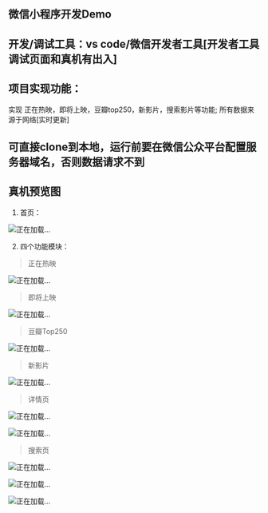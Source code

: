 微信小程序开发Demo
-----------------
## 开发/调试工具：vs code/微信开发者工具[开发者工具调试页面和真机有出入]
## 项目实现功能：
实现 正在热映，即将上映，豆瓣top250，新影片，搜索影片等功能;
所有数据来源于网络[实时更新]

## 可直接clone到本地，运行前要在微信公众平台配置服务器域名，否则数据请求不到


## 真机预览图
1. 首页：

![正在加载...](https://github.com/RoseSnow/DouBan_Movies/blob/master/preview/home.jpg)

2. 四个功能模块：
>正在热映

![正在加载...](https://github.com/RoseSnow/DouBan_Movies/blob/master/preview/hot.jpg)

>即将上映

![正在加载...](https://github.com/RoseSnow/DouBan_Movies/blob/master/preview/jjsy.jpg)

>豆瓣Top250

![正在加载...](https://github.com/RoseSnow/DouBan_Movies/tree/master/preview/top250.jpg)

>新影片

![正在加载...](https://github.com/RoseSnow/DouBan_Movies/blob/master/preview/new.jpg)

>详情页

![正在加载...](https://github.com/RoseSnow/DouBan_Movies/blob/master/preview/xqi.jpg)

![正在加载...](https://github.com/RoseSnow/DouBan_Movies/blob/master/preview/xq2.jpg)

>搜索页

![正在加载...](https://github.com/RoseSnow/DouBan_Movies/blob/master/preview/search.jpg)

![正在加载...](https://github.com/RoseSnow/DouBan_Movies/blob/master/preview/ss1.jpg)

![正在加载...](https://github.com/RoseSnow/DouBan_Movies/blob/master/preview/ss2.jpg)